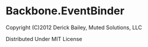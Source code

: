 # Backbone.EventBinder

Copyright (C)2012 Derick Bailey, Muted Solutions, LLC

Distributed Under MIT License
